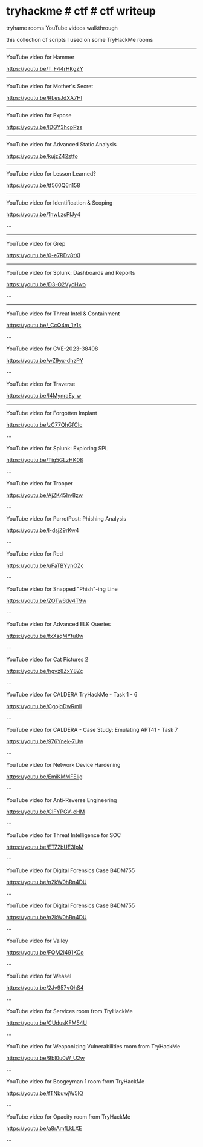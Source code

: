 # tryhackme # ctf # ctf writeup
tryhame rooms YouTube videos walkthrough

this collection of scripts I used on some TryHackMe rooms

---

YouTube video for Hammer

https://youtu.be/T_F44rHKgZY

---

YouTube video for Mother's Secret

https://youtu.be/RLesJdXA7HI

---

YouTube video for Expose

https://youtu.be/lDGY3hcpPzs

---

YouTube video for Advanced Static Analysis

https://youtu.be/kujzZ42ztfo

---
YouTube video for Lesson Learned? 

https://youtu.be/tf560Q6n158

---

YouTube video for Identification & Scoping

https://youtu.be/1hwLzsPlJy4

--

---
YouTube video for Grep 

https://youtu.be/0-e7RDv8tXI


---
YouTube video for Splunk: Dashboards and Reports 

https://youtu.be/D3-O2VycHwo

--

---
YouTube video for Threat Intel & Containment

https://youtu.be/_CcQ4m_1z1s

--

YouTube video for CVE-2023-38408 

https://youtu.be/wZ9yx-dhzPY

--

YouTube video for Traverse

https://youtu.be/l4MynraEy_w

---

YouTube video for Forgotten Implant

https://youtu.be/zC77QhGfCIc

--

YouTube video for Splunk: Exploring SPL

https://youtu.be/Tig5GLzHK08

--

YouTube video for Trooper

https://youtu.be/AjZK45hv8zw

--

YouTube video for ParrotPost: Phishing Analysis

https://youtu.be/I-dsjZ9rKw4

--

YouTube video for Red

https://youtu.be/uFaTBYynOZc

--

YouTube video for Snapped "Phish"-ing Line

https://youtu.be/ZOTw6dv4T9w

--

YouTube video for Advanced ELK Queries

https://youtu.be/fxXsqMYtu8w

--

YouTube video for Cat Pictures 2 

https://youtu.be/hgvz8ZxY8Zc

--

YouTube video for CALDERA TryHackMe - Task 1 - 6

https://youtu.be/CgojqDwRmlI

--

YouTube video for CALDERA - Case Study: Emulating APT41 - Task 7

https://youtu.be/976Ynek-7Uw

--

YouTube video for Network Device Hardening

https://youtu.be/EmiKMMFEIig

--

YouTube video for Anti-Reverse Engineering

https://youtu.be/CIFYPGV-cHM

--

YouTube video for Threat Intelligence for SOC

https://youtu.be/ET72bUE3IpM

--

YouTube video for Digital Forensics Case B4DM755

https://youtu.be/n2kW0hRn4DU

--

YouTube video for Digital Forensics Case B4DM755

https://youtu.be/n2kW0hRn4DU

--

YouTube video for Valley

https://youtu.be/FQM2i491KCo

--

YouTube video for Weasel

https://youtu.be/2Jv957vQhS4

--

YouTube video for Services room from TryHackMe

https://youtu.be/CUdusKFM54U

--

YouTube video for Weaponizing Vulnerabilities room from TryHackMe

https://youtu.be/9bl0u0W_U2w

--

YouTube video for Boogeyman 1 room from TryHackMe

https://youtu.be/fTNbuwjW5IQ

--

YouTube video for Opacity room from TryHackMe

https://youtu.be/a8rAmfLkLXE

--
